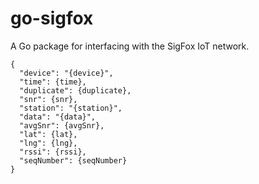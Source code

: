 # go-sigfox

A Go package for interfacing with the SigFox IoT network.

```
{
  "device": "{device}",
  "time": {time},
  "duplicate": {duplicate},
  "snr": {snr},
  "station": "{station}",
  "data": "{data}",
  "avgSnr": {avgSnr},
  "lat": {lat},
  "lng": {lng},
  "rssi": {rssi},
  "seqNumber": {seqNumber}
}
```
